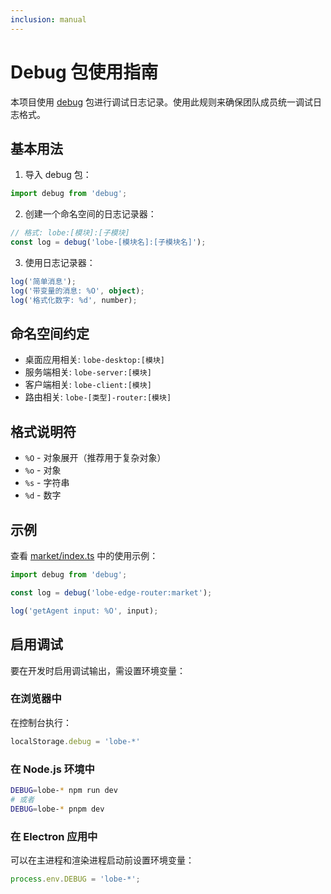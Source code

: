 ```yaml
---
inclusion: manual
---
```

# Debug 包使用指南

本项目使用 [debug](mdc:https:/github.com/debug-js/debug) 包进行调试日志记录。使用此规则来确保团队成员统一调试日志格式。

## 基本用法

1. 导入 debug 包：

```typescript
import debug from 'debug';
```

2. 创建一个命名空间的日志记录器：

```typescript
// 格式: lobe:[模块]:[子模块]
const log = debug('lobe-[模块名]:[子模块名]');
```

3. 使用日志记录器：

```typescript
log('简单消息');
log('带变量的消息: %O', object);
log('格式化数字: %d', number);
```

## 命名空间约定

- 桌面应用相关: `lobe-desktop:[模块]`
- 服务端相关: `lobe-server:[模块]`
- 客户端相关: `lobe-client:[模块]`
- 路由相关: `lobe-[类型]-router:[模块]`

## 格式说明符

- `%O` - 对象展开（推荐用于复杂对象）
- `%o` - 对象
- `%s` - 字符串
- `%d` - 数字

## 示例

查看 [market/index.ts](mdc:src/server/routers/edge/market/index.ts) 中的使用示例：

```typescript
import debug from 'debug';

const log = debug('lobe-edge-router:market');

log('getAgent input: %O', input);
```

## 启用调试

要在开发时启用调试输出，需设置环境变量：

### 在浏览器中

在控制台执行：
```javascript
localStorage.debug = 'lobe-*'
```

### 在 Node.js 环境中

```bash
DEBUG=lobe-* npm run dev
# 或者
DEBUG=lobe-* pnpm dev
```

### 在 Electron 应用中

可以在主进程和渲染进程启动前设置环境变量：

```typescript
process.env.DEBUG = 'lobe-*';
```
